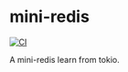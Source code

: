 # mini-redis

[![CI](https://github.com/JasonkayZK/mini-redis/workflows/CI/badge.svg)](https://github.com/JasonkayZK/mini-redis/actions)

A mini-redis learn from tokio.
